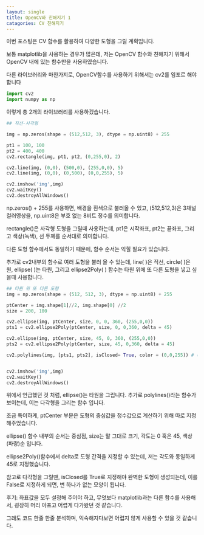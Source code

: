 ```yaml
---
layout: single
title: OpenCV와 친해지기 1
catagories: CV 친해지기
---
```



이번 포스팅은 CV 함수를 활용하여 다양한 도형을 그릴 계획입니다.

보통 matplotlib을 사용하는 경우가 많은데, 저는 OpenCV 함수와 친해지기 위해서 OpenCV 내에 있는 함수만을 사용하였습니다.

다른 라이브러리와 마찬가지로, OpenCV함수를 사용하기 위해서는 cv2를 임포르 해야 합니다


```python
import cv2
import numpy as np
```

이렇게 총 2개의 라이브러리를 사용하겠습니다.


```python
## 직선-사각형

img = np.zeros(shape = (512,512, 3), dtype = np.uint8) + 255

pt1 = 100, 100
pt2 = 400, 400
cv2.rectangle(img, pt1, pt2, (0,255,0), 2)

cv2.line(img, (0,0), (500,0), (255,0,0), 5)
cv2.line(img, (0,0), (0,500), (0,0,255), 5)

cv2.imshow('img',img)
cv2.waitKey()
cv2.destroyAllWindows()
```

np.zeros() + 255를 사용하면, 배경을 흰색으로 불러올 수 있고, (512,512,3)은 3채널 컬러영상을, np.uint8은 부호 없는 8비트 정수를 의미합니다.

rectangle()은 사각형 도형을 그릴때 사용하는데, pt1은 시작좌표, pt2는 끝좌표, 그리고 색상(녹색), 선 두께를 순서대로 의미합니다.

다른 도형 함수에서도 동일하기 때문에, 함수 순서는 익힐 필요가 있습니다.

추가로 cv2내부의 함수로 여러 도형을 불러 올 수 있는데, line( )은 직선, circle( )은 원,
ellipse( )는 타원, 그리고 ellipse2Poly( ) 함수는 타원 위에 또 다른 도형을 넣고 싶을때 사용합니다.


```python
## 타원 위 또 다른 도형
img = np.zeros(shape = (512, 512, 3), dtype = np.uint8) + 255

ptCenter = img.shape[1]//2, img.shape[0] //2 
size = 200, 100

cv2.ellipse(img, ptCenter, size, 0, 0, 360, (255,0,0))
pts1 = cv2.ellipse2Poly(ptCenter, size, 0, 0,360, delta = 45)

cv2.ellipse(img, ptCenter, size, 45, 0, 360, (255,0,0))
pts2 = cv2.ellipse2Poly(ptCenter, size, 45, 0,360, delta = 45)

cv2.polylines(img, [pts1, pts2], isClosed= True, color = (0,0,255)) # (0,0,255)는 빨강


cv2.imshow('img',img)
cv2.waitKey()
cv2.destroyAllWindows()
```

위에서 언급했던 것 처럼, ellipse()는 타원을 그립니다. 추가로 polylines()라는 함수가 보이는데, 이는 다각형을 그리는 함수 입니다.

조금 특이하게, ptCenter 부분은 도형의 중심값을 정수값으로 계산하기 위해 따로 지정해주었습니다.

ellipse() 함수 내부의 순서는 중심점, size는 말 그대로 크기, 각도는 0 혹은 45, 색상(파랑)순 입니다.

ellipse2Poly()함수에서 delta로 도형 간격을 지정할 수 있는데, 저는 각도와 동일하게 45로 지정했습니다.

참고로 다각형을 그릴땐, isClosed를 True로 지정해야 완벽한 도형이 생성되는데, 이를 False로 지정하게 되면, 변 하나가 없는 모양이 됩니다.

후기: 좌표값을 모두 설정해 주어야 하고, 무엇보다 matplotlib과는 다른 함수를 사용해서, 굉장히 머리 아프고 어렵게 다가왔던 것 같습니다.

그래도 코드 한줄 한줄 분석하며, 익숙해지다보면 어렵지 않게 사용할 수 있을 것 같습니다.
